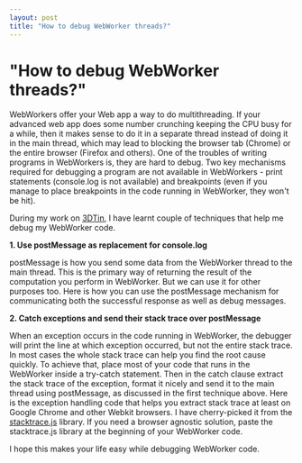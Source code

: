 ```yaml
---
layout: post
title: "How to debug WebWorker threads?"
---
```

"How to debug WebWorker threads?"
===
WebWorkers offer your Web app a way to do multithreading. If your advanced web app does some number crunching keeping the CPU busy for a while, then it makes sense to do it in a separate thread instead of doing it in the main thread, which may lead to blocking the browser tab (Chrome) or the entire browser (Firefox and others). One of the troubles of writing programs in WebWorkers is, they are hard to debug. Two key mechanisms required for debugging a program are not available in WebWorkers - print statements (console.log is not available) and breakpoints (even if you manage to place breakpoints in the code running in WebWorker, they won't be hit).  

  
During my work on [3DTin][0], I have learnt couple of techniques that help me debug my WebWorker code.

  
**1\. Use postMessage as replacement for console.log**

postMessage is how you send some data from the WebWorker thread to the main thread. This is the primary way of returning the result of the computation you perform in WebWorker. But we can use it for other purposes too. Here is how you can use the postMessage mechanism for communicating both the successful response as well as debug messages.  

  
**2\. Catch exceptions and send their stack trace over postMessage**

When an exception occurs in the code running in WebWorker, the debugger will print the line at which exception occurred, but not the entire stack trace. In most cases the whole stack trace can help you find the root cause quickly. To achieve that, place most of your code that runs in the WebWorker inside a try-catch statement. Then in the catch clause extract the stack trace of the exception, format it nicely and send it to the main thread using postMessage, as discussed in the first technique above. Here is the exception handling code that helps you extract stack trace at least on Google Chrome and other Webkit browsers. I have cherry-picked it from the [stacktrace.js][1] library. If you need a browser agnostic solution, paste the stacktrace.js library at the beginning of your WebWorker code.  

  
I hope this makes your life easy while debugging WebWorker code.

[0]: http://www.3dtin.com/
[1]: http://stacktracejs.com/
